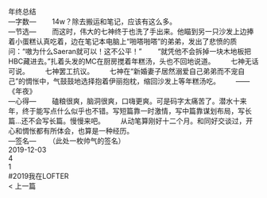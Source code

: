 <br/>
年终总结<br/>
—字数— 　　14w？除去搬运和笔记，应该有这么多。<br/>
—节选— 　　而这时，伟大的七神终于也洗了手出来。他瞄到另一只沙发上边捧着小蛋糕认真吃着，边在笔记本电脑上“啪嗒啪嗒”的弟弟，发出了悲愤的质问：“嗷为什么Saeran就可以！这不公平！” 　　“就凭他不会拆掉一块木地板把HBC藏进去。”扎着头发的MC在厨房搅着年糕汤，头也不回地说道。 　　七神无话可说。 　　七神罢工抗议。 　　七神在“新婚妻子居然溺爱自己弟弟而不宠自己”的惆怅中，气鼓鼓地选择抱着伊丽抱枕，缩回沙发上等年糕汤吃。 　　——《年夜》<br/>
—心得— 　　磕粮很爽，脑洞很爽，口嗨更爽。可是码字太痛苦了。潜水十来年，终于能写点什么似乎也不错。写短篇靠一时激情，写中篇靠谋划布局，写长篇...还不会写长篇。慢慢来吧。 　　从动笔算刚好十二个月。和同好交谈过，开心和惆怅都有所体会，也算是一种经历。<br/>
—签名— 　　（此处一枚帅气的签名）<br/>
2019-12-03<br/>
4<br/>
1<br/>
#2019我在LOFTER<br/>
< 上一篇<br/>
